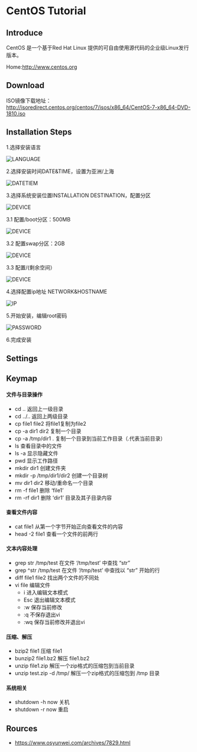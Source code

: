 # CentOS  Tutorial

## Introduce
CentOS 是一个基于Red Hat Linux 提供的可自由使用源代码的企业级Linux发行版本。

Home:http://www.centos.org
## Download

ISO镜像下载地址：http://isoredirect.centos.org/centos/7/isos/x86_64/CentOS-7-x86_64-DVD-1810.iso
## Installation Steps
1.选择安装语言 

![LANGUAGE](image/CentOS-1.png)

2.选择安装时间DATE&TIME，设置为亚洲/上海

![DATETIEM](image/CentOS-2.png)

3.选择系统安装位置INSTALLATION DESTINATION，配置分区

![DEVICE](image/CentOS-3.png)

   3.1 配置/boot分区：500MB
    
   ![DEVICE](image/CentOS-3.1.png)
    
   3.2 配置swap分区：2GB
    
   ![DEVICE](image/CentOS-3.2.png)
    
   3.3 配置/(剩余空间）  
    
   ![DEVICE](image/CentOS-3.3.png)
    
4.选择配置ip地址 NETWORK&HOSTNAME

![IP](image/CentOS-4.png)

5.开始安装，编辑root密码

![PASSWORD](image/CentOS-5.png)

6.完成安装

## Settings

## Keymap

#### 文件与目录操作
+ cd ..                    返回上一级目录
+ cd ../..                 返回上两级目录
+ cp file1 file2           将file1复制为file2
+ cp -a dir1 dir2          复制一个目录
+ cp -a /tmp/dir1 .        复制一个目录到当前工作目录（.代表当前目录）
+ ls                       查看目录中的文件
+ ls -a                    显示隐藏文件
+ pwd                      显示工作路径
+ mkdir dir1               创建文件夹
+ mkdir -p /tmp/dir1/dir2  创建一个目录树
+ mv dir1 dir2             移动/重命名一个目录
+ rm -f file1              删除 ‘file1’
+ rm -rf dir1              删除 ‘dir1’ 目录及其子目录内容

#### 查看文件内容
+ cat file1                从第一个字节开始正向查看文件的内容
+ head -2 file1            查看一个文件的前两行
#### 文本内容处理
+ grep str /tmp/test       在文件 ‘/tmp/test’ 中查找 “str”
+ grep ^str /tmp/test      在文件 ‘/tmp/test’ 中查找以 “str” 开始的行
+ diff file1 file2         找出两个文件的不同处
+ vi file                  编辑文件
    + i     	进入编辑文本模式
    + Esc       退出编辑文本模式
    + :w        保存当前修改
    + :q        不保存退出vi
    + :wq       保存当前修改并退出vi
#### 压缩、解压
+ bzip2 file1               压缩 file1
+ bunzip2 file1.bz2         解压 file1.bz2
+ unzip file1.zip           解压一个zip格式的压缩包到当前目录
+ unzip test.zip -d /tmp/   解压一个zip格式的压缩包到 /tmp 目录
#### 系统相关
+ shutdown -h now           关机
+ shutdown -r now           重启

## Rources
+ https://www.osyunwei.com/archives/7829.html
